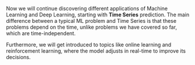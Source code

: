 

Now we will continue discovering different applications of Machine Learning and Deep Learning, starting with **Time Series** prediction. The main difference between a typical ML problem and Time Series is that these problems depend on the time, unlike problems we have covered so far, which are time-independent.

Furthermore, we will get introduced to topics like online learning and reinforcement learning, where the model adjusts in real-time to improve its decisions.




